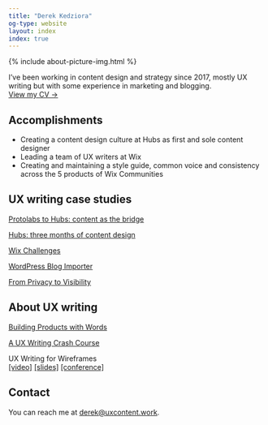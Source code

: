 ```yaml
---
title: "Derek Kedziora"
og-type: website
layout: index
index: true
---
```


{% include about-picture-img.html %}

I’ve been working in content design and strategy since 2017, mostly UX writing but with some experience in marketing and blogging.<br><a href="/cv" class="internal-link quarter-line-space">View my CV →</a>

## Accomplishments 

- Creating a content design culture at Hubs as first and sole content designer
- Leading a team of UX writers at Wix
- Creating and maintaining a style guide, common voice and consistency across the 5 products of Wix Communities

## UX writing case studies

[Protolabs to Hubs: content as the bridge](https://derekkedziora.com/static/portfolio/protolabs-to-hubs.pdf)

[Hubs: three months of content design](https://derekkedziora.com/static/portfolio/hubs-three-months.pdf)

[Wix Challenges](https://derekkedziora.com/static/portfolio/challenges.pdf)

[WordPress Blog Importer](https://derekkedziora.com/static/portfolio/blog-importer.pdf)

[From Privacy to Visibility](https://derekkedziora.com/static/portfolio/privacy-to-visibility.pdf)

## About UX writing 

<!--[From Content Team to Solo Content Designer](https://words2022.uxsalon.com/speakers/derek-kedziora/)<br>
Coming soon! --> 

[Building Products with Words](https://medium.com/wix-product-community-ua/building-products-with-words-3c04b5c29b26)

[A UX Writing Crash Course](https://uxdesign.cc/a-ux-writing-crash-course-dce6c95e2aaa) 

UX Writing for Wireframes<br>
[[video]](https://www.youtube.com/watch?v=yJJ1wTKjFOU) [[slides]](https://derekkedziora.com/static/portfolio/ux-salon-2020-words.pdf) [[conference]](http://words2020.uxsalon.com/speakers/derek-kedziora/)

<!-- Do Not Lean Podcast<br>
[[SoundCloud]](https://soundcloud.com/do_not_lean/derek-kedziora) [[Apple]](https://apple.co/2NHowW5) [[Spotify]](https://spoti.fi/2YNqRoz)-->

## Contact 

You can reach me at [derek@uxcontent.work](mailto:derek@uxcontent.work).